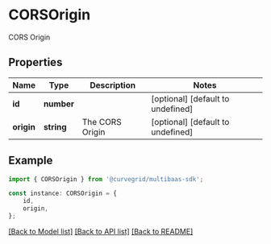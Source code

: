 # CORSOrigin

CORS Origin

## Properties

Name | Type | Description | Notes
------------ | ------------- | ------------- | -------------
**id** | **number** |  | [optional] [default to undefined]
**origin** | **string** | The CORS Origin | [optional] [default to undefined]

## Example

```typescript
import { CORSOrigin } from '@curvegrid/multibaas-sdk';

const instance: CORSOrigin = {
    id,
    origin,
};
```

[[Back to Model list]](../README.md#documentation-for-models) [[Back to API list]](../README.md#documentation-for-api-endpoints) [[Back to README]](../README.md)
